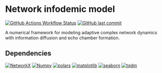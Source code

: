 # Network infodemic model
[![GitHub Actions Workflow Status](https://img.shields.io/github/actions/workflow/status/garland-culbreth/network-infodemic-model/pytest.yml?style=flat-square&logo=github&logoColor=%23cdd9e5&label=tests&labelColor=%23373e47&color=%23347d39)](https://github.com/garland-culbreth/network-infodemic-model/actions/workflows/pytest.yml) [![GitHub last commit](https://img.shields.io/github/last-commit/garland-culbreth/network-infodemic-model?style=flat-square&logo=git&logoColor=%23cdd9e5&labelColor=%23373e47&color=%238256d0)](https://github.com/garland-culbreth/network-infodemic-model/commits/main/)

A numerical framework for modeling adaptive complex network dynamics with information diffusion and echo chamber formation.

## Dependencies

[![NetworkX](https://img.shields.io/badge/NetworkX-2c7fb8?style=for-the-badge)](https://networkx.org/documentation/stable/index.html) [![Numpy](https://img.shields.io/badge/numpy-013243?style=for-the-badge&logo=numpy&logoColor=white)](https://numpy.org/) [![polars](https://img.shields.io/badge/polars-CD792C?style=for-the-badge&logo=polars&logoColor=white)](https://pola.rs/) [![matplotlib](https://img.shields.io/badge/matplotlib-11557c?style=for-the-badge)](https://matplotlib.org/) [![seaborn](https://img.shields.io/badge/seaborn-444876?style=for-the-badge&logo=graph&logoColor=white)](https://seaborn.pydata.org/) [![tqdm](https://img.shields.io/badge/tqdm-FFC107?style=for-the-badge&logo=tqdm&logoColor=000000)](https://tqdm.github.io/)
